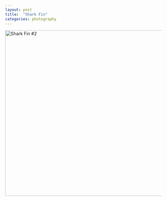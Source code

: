 ```yaml
---
layout: post
title:  "Shark Fin"
categories: photography
---
```

<a data-flickr-embed="true"  href="https://www.flickr.com/photos/41695401@N00/33174899395/in/dateposted-public/" title="Shark Fin #2"><img src="https://c1.staticflickr.com/3/2886/33174899395_29e5301cbf_c.jpg" width="800" height="534" alt="Shark Fin #2"></a><script async src="//embedr.flickr.com/assets/client-code.js" charset="utf-8"></script>
